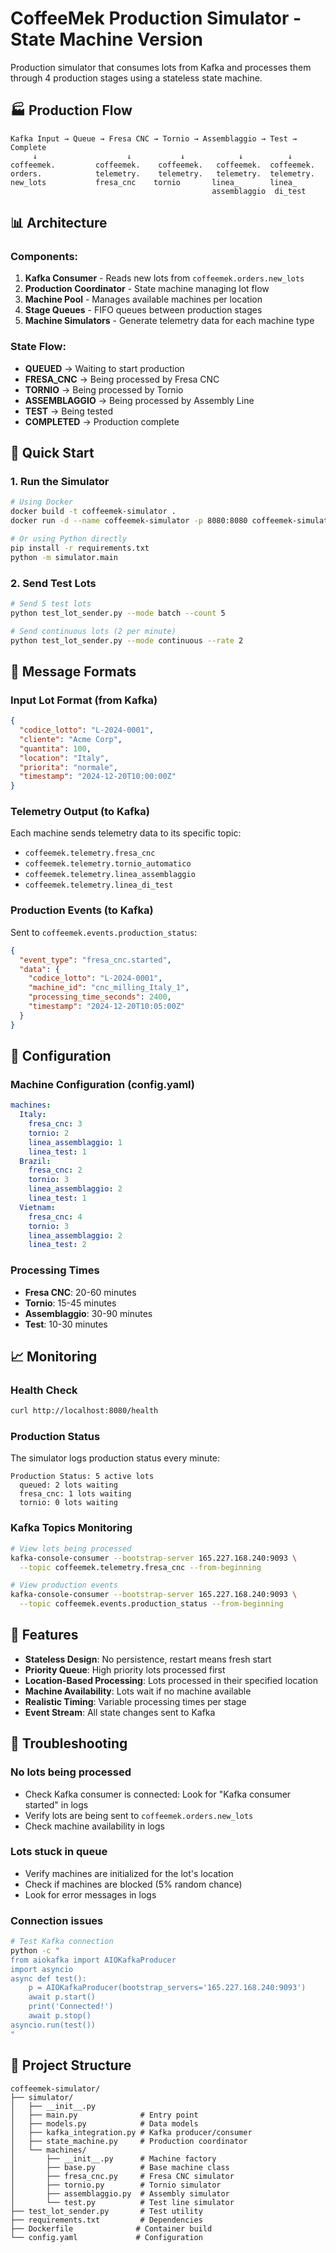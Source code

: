 # CoffeeMek Production Simulator - State Machine Version

Production simulator that consumes lots from Kafka and processes them through 4 production stages using a stateless state machine.

## 🏭 Production Flow

```
Kafka Input → Queue → Fresa CNC → Tornio → Assemblaggio → Test → Complete
     ↓                    ↓           ↓            ↓          ↓
coffeemek.         coffeemek.    coffeemek.   coffeemek.  coffeemek.
orders.            telemetry.    telemetry.   telemetry.  telemetry.
new_lots           fresa_cnc    tornio       linea_       linea_
                                             assemblaggio  di_test
```

## 📊 Architecture

### Components:
1. **Kafka Consumer** - Reads new lots from `coffeemek.orders.new_lots`
2. **Production Coordinator** - State machine managing lot flow
3. **Machine Pool** - Manages available machines per location
4. **Stage Queues** - FIFO queues between production stages
5. **Machine Simulators** - Generate telemetry data for each machine type

### State Flow:
- **QUEUED** → Waiting to start production
- **FRESA_CNC** → Being processed by Fresa CNC
- **TORNIO** → Being processed by Tornio
- **ASSEMBLAGGIO** → Being processed by Assembly Line
- **TEST** → Being tested
- **COMPLETED** → Production complete

## 🚀 Quick Start

### 1. Run the Simulator

```bash
# Using Docker
docker build -t coffeemek-simulator .
docker run -d --name coffeemek-simulator -p 8080:8080 coffeemek-simulator

# Or using Python directly
pip install -r requirements.txt
python -m simulator.main
```

### 2. Send Test Lots

```bash
# Send 5 test lots
python test_lot_sender.py --mode batch --count 5

# Send continuous lots (2 per minute)
python test_lot_sender.py --mode continuous --rate 2
```

## 📨 Message Formats

### Input Lot Format (from Kafka)
```json
{
  "codice_lotto": "L-2024-0001",
  "cliente": "Acme Corp",
  "quantita": 100,
  "location": "Italy",
  "priorita": "normale",
  "timestamp": "2024-12-20T10:00:00Z"
}
```

### Telemetry Output (to Kafka)
Each machine sends telemetry data to its specific topic:
- `coffeemek.telemetry.fresa_cnc`
- `coffeemek.telemetry.tornio_automatico`
- `coffeemek.telemetry.linea_assemblaggio`
- `coffeemek.telemetry.linea_di_test`

### Production Events (to Kafka)
Sent to `coffeemek.events.production_status`:
```json
{
  "event_type": "fresa_cnc.started",
  "data": {
    "codice_lotto": "L-2024-0001",
    "machine_id": "cnc_milling_Italy_1",
    "processing_time_seconds": 2400,
    "timestamp": "2024-12-20T10:05:00Z"
  }
}
```

## 🔧 Configuration

### Machine Configuration (config.yaml)
```yaml
machines:
  Italy:
    fresa_cnc: 3
    tornio: 2
    linea_assemblaggio: 1
    linea_test: 1
  Brazil:
    fresa_cnc: 2
    tornio: 3
    linea_assemblaggio: 2
    linea_test: 1
  Vietnam:
    fresa_cnc: 4
    tornio: 3
    linea_assemblaggio: 2
    linea_test: 2
```

### Processing Times
- **Fresa CNC**: 20-60 minutes
- **Tornio**: 15-45 minutes
- **Assemblaggio**: 30-90 minutes
- **Test**: 10-30 minutes

## 📈 Monitoring

### Health Check
```bash
curl http://localhost:8080/health
```

### Production Status
The simulator logs production status every minute:
```
Production Status: 5 active lots
  queued: 2 lots waiting
  fresa_cnc: 1 lots waiting
  tornio: 0 lots waiting
```

### Kafka Topics Monitoring
```bash
# View lots being processed
kafka-console-consumer --bootstrap-server 165.227.168.240:9093 \
  --topic coffeemek.telemetry.fresa_cnc --from-beginning

# View production events
kafka-console-consumer --bootstrap-server 165.227.168.240:9093 \
  --topic coffeemek.events.production_status --from-beginning
```

## 🎯 Features

- **Stateless Design**: No persistence, restart means fresh start
- **Priority Queue**: High priority lots processed first
- **Location-Based Processing**: Lots processed in their specified location
- **Machine Availability**: Lots wait if no machine available
- **Realistic Timing**: Variable processing times per stage
- **Event Stream**: All state changes sent to Kafka

## 🐛 Troubleshooting

### No lots being processed
- Check Kafka consumer is connected: Look for "Kafka consumer started" in logs
- Verify lots are being sent to `coffeemek.orders.new_lots`
- Check machine availability in logs

### Lots stuck in queue
- Verify machines are initialized for the lot's location
- Check if machines are blocked (5% random chance)
- Look for error messages in logs

### Connection issues
```bash
# Test Kafka connection
python -c "
from aiokafka import AIOKafkaProducer
import asyncio
async def test():
    p = AIOKafkaProducer(bootstrap_servers='165.227.168.240:9093')
    await p.start()
    print('Connected!')
    await p.stop()
asyncio.run(test())
"
```

## 📝 Project Structure

```
coffeemek-simulator/
├── simulator/
│   ├── __init__.py
│   ├── main.py              # Entry point
│   ├── models.py            # Data models
│   ├── kafka_integration.py # Kafka producer/consumer
│   ├── state_machine.py     # Production coordinator
│   └── machines/
│       ├── __init__.py      # Machine factory
│       ├── base.py          # Base machine class
│       ├── fresa_cnc.py     # Fresa CNC simulator
│       ├── tornio.py        # Tornio simulator
│       ├── assemblaggio.py  # Assembly simulator
│       └── test.py          # Test line simulator
├── test_lot_sender.py       # Test utility
├── requirements.txt         # Dependencies
├── Dockerfile              # Container build
└── config.yaml             # Configuration
```